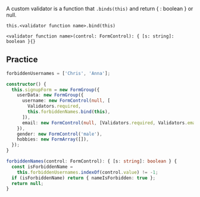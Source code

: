 A custom validator is a function that `.binds(this)` and return { <errorName>: boolean } or null.

`this.<validator function name>.bind(this)`

`<validator function name>(control: FormControl): { [s: string]: boolean }{}`

## Practice

```ts
forbiddenUsernames = ['Chris', 'Anna'];

constructor() {
  this.signupForm = new FormGroup({
    userData: new FormGroup({
      username: new FormControl(null, [
        Validators.required,
        this.forbiddenNames.bind(this),
      ]),
      email: new FormControl(null, [Validators.required, Validators.email]),
    }),
    gender: new FormControl('male'),
    hobbies: new FormArray([]),
  });
}

forbiddenNames(control: FormControl): { [s: string]: boolean } {
  const isForbiddenName =
    this.forbiddenUsernames.indexOf(control.value) != -1;
  if (isForbiddenName) return { nameIsForbidden: true };
  return null;
}
```